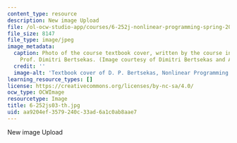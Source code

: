 ```yaml
---
content_type: resource
description: New image Upload
file: /ol-ocw-studio-app/courses/6-252j-nonlinear-programming-spring-2003/aa9204ef3579240c33ad6a1c0ab8aae7_6-252js03-th.jpg
file_size: 8147
file_type: image/jpeg
image_metadata:
  caption: Photo of the course textbook cover, written by the course instruction,
    Prof. Dimitri Bertsekas. (Image courtesy of Dimitri Bertsekas and Athena Scientific.)
  credit: ''
  image-alt: 'Textbook cover of D. P. Bertsekas, Nonlinear Programming: 2nd Edition.'
learning_resource_types: []
license: https://creativecommons.org/licenses/by-nc-sa/4.0/
ocw_type: OCWImage
resourcetype: Image
title: 6-252js03-th.jpg
uid: aa9204ef-3579-240c-33ad-6a1c0ab8aae7
---
```

New image Upload